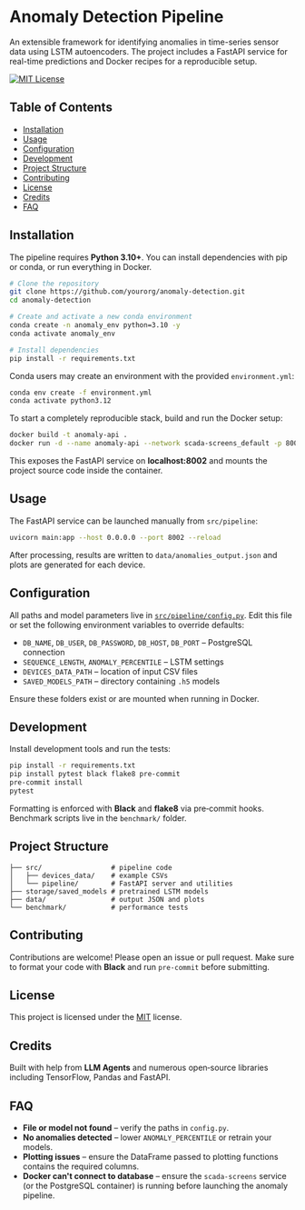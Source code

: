 # Anomaly Detection Pipeline

An extensible framework for identifying anomalies in time-series sensor data using LSTM autoencoders. The project includes a FastAPI service for real-time predictions and Docker recipes for a reproducible setup.

[![MIT License](https://img.shields.io/badge/license-MIT-green.svg)](LICENSE)

## Table of Contents
- [Installation](#installation)
- [Usage](#usage)
- [Configuration](#configuration)
- [Development](#development)
- [Project Structure](#project-structure)
- [Contributing](#contributing)
- [License](#license)
- [Credits](#credits)
- [FAQ](#faq)

## Installation

The pipeline requires **Python 3.10+**. You can install dependencies with pip or conda, or run everything in Docker.

```bash
# Clone the repository
git clone https://github.com/yourorg/anomaly-detection.git
cd anomaly-detection

# Create and activate a new conda environment
conda create -n anomaly_env python=3.10 -y
conda activate anomaly_env

# Install dependencies
pip install -r requirements.txt

```

Conda users may create an environment with the provided `environment.yml`:

```bash
conda env create -f environment.yml
conda activate python3.12
```

To start a completely reproducible stack, build and run the Docker setup:

```bash
docker build -t anomaly-api .
docker run -d --name anomaly-api --network scada-screens_default -p 8002:8000 anomaly-api
```

This exposes the FastAPI service on **localhost:8002** and mounts the project source code inside the container.

## Usage


The FastAPI service can be launched manually from `src/pipeline`:

```bash
uvicorn main:app --host 0.0.0.0 --port 8002 --reload
```

After processing, results are written to `data/anomalies_output.json` and plots are generated for each device.

## Configuration

All paths and model parameters live in [`src/pipeline/config.py`](src/pipeline/config.py). Edit this file or set the following environment variables to override defaults:

- `DB_NAME`, `DB_USER`, `DB_PASSWORD`, `DB_HOST`, `DB_PORT` – PostgreSQL connection
- `SEQUENCE_LENGTH`, `ANOMALY_PERCENTILE` – LSTM settings
- `DEVICES_DATA_PATH` – location of input CSV files
- `SAVED_MODELS_PATH` – directory containing `.h5` models

Ensure these folders exist or are mounted when running in Docker.

## Development

Install development tools and run the tests:

```bash
pip install -r requirements.txt
pip install pytest black flake8 pre-commit
pre-commit install
pytest
```

Formatting is enforced with **Black** and **flake8** via pre‑commit hooks. Benchmark scripts live in the `benchmark/` folder.

## Project Structure

```
├── src/                 # pipeline code
│   ├── devices_data/    # example CSVs
│   └── pipeline/        # FastAPI server and utilities
├── storage/saved_models # pretrained LSTM models
├── data/                # output JSON and plots
└── benchmark/           # performance tests
```

## Contributing

Contributions are welcome! Please open an issue or pull request. Make sure to format your code with **Black** and run `pre-commit` before submitting.

## License

This project is licensed under the [MIT](LICENSE) license.

## Credits

Built with help from **LLM Agents** and numerous open‑source libraries including TensorFlow, Pandas and FastAPI.

## FAQ

- **File or model not found** – verify the paths in `config.py`.
- **No anomalies detected** – lower `ANOMALY_PERCENTILE` or retrain your models.
- **Plotting issues** – ensure the DataFrame passed to plotting functions contains the required columns.
- **Docker can't connect to database** – ensure the `scada-screens` service (or the PostgreSQL container) is running before launching the anomaly pipeline.

